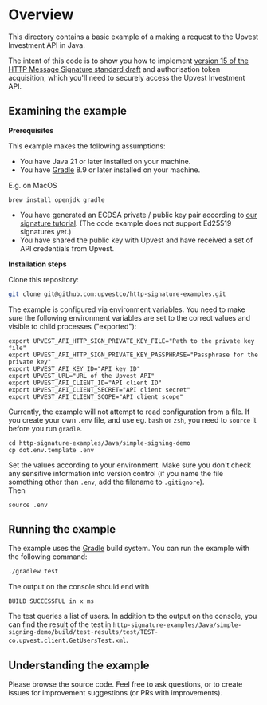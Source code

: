 # Overview

This directory contains a basic example of a making a request to the Upvest Investment API in Java.

The intent of this code is to show you how to implement [version 15 of the
HTTP Message Signature standard draft](https://datatracker.ietf.org/doc/html/draft-ietf-httpbis-message-signatures-15)
and authorisation token acquisition, which you'll need to securely access
the Upvest Investment API.


## Examining the example

**Prerequisites**

This example makes the following assumptions:

- You have Java 21 or later installed on your machine.
- You have [Gradle](https://gradle.com) 8.9 or later installed on your machine.

E.g. on MacOS
```shell
brew install openjdk gradle
```

- You have generated an ECDSA private / public key pair according to
  [our signature tutorial](https://docs.upvest.co/tutorials/implementing_http_signatures_v15#ecdsa).
  (The code example does not support Ed25519 signatures yet.)
- You have shared the public key with Upvest and have
  received a set of API credentials from Upvest.

**Installation steps**

Clone this repository:

```sh
git clone git@github.com:upvestco/http-signature-examples.git
```

The example is configured via environment variables. You need to make sure the following environment variables are set to the correct values and visible to child processes ("exported"):

```
export UPVEST_API_HTTP_SIGN_PRIVATE_KEY_FILE="Path to the private key file"
export UPVEST_API_HTTP_SIGN_PRIVATE_KEY_PASSPHRASE="Passphrase for the private key"
export UPVEST_API_KEY_ID="API key ID"
export UPVEST_URL="URL of the Upvest API"
export UPVEST_API_CLIENT_ID="API client ID"
export UPVEST_API_CLIENT_SECRET="API client secret"
export UPVEST_API_CLIENT_SCOPE="API client scope"
```

Currently, the example will not attempt to read configuration from a file. 
If you create your own `.env` file, and use eg. `bash` or `zsh`, you need to `source` it before you run `gradle`.

```shell
cd http-signature-examples/Java/simple-signing-demo
cp dot.env.template .env
```
Set the values according to your environment. Make sure you don't check any sensitive information into version control (if you name the file something other than `.env`, add the filename to `.gitignore`).   
Then

```shell
source .env
```

## Running the example

The example uses the [Gradle](https://gradle.com) build system. You can run the example with the following command:

```sh
./gradlew test
```

The output on the console should end with
```
BUILD SUCCESSFUL in x ms
```

The test queries a list of users. In addition to the output on the console, you can find the result of the test in `http-signature-examples/Java/simple-signing-demo/build/test-results/test/TEST-co.upvest.client.GetUsersTest.xml`.


## Understanding the example

Please browse the source code. Feel free to ask questions, or to create issues for improvement suggestions (or PRs with improvements).

